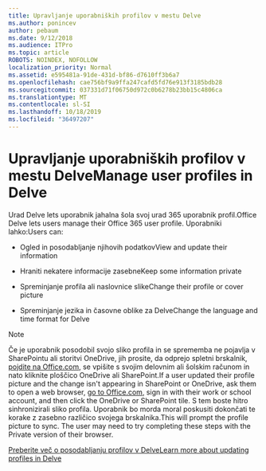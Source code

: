 ```yaml
---
title: Upravljanje uporabniških profilov v mestu Delve
ms.author: ponincev
author: pebaum
ms.date: 9/12/2018
ms.audience: ITPro
ms.topic: article
ROBOTS: NOINDEX, NOFOLLOW
localization_priority: Normal
ms.assetid: e595481a-91de-431d-bf86-d7610ff3b6a7
ms.openlocfilehash: cae756bf9a9ffa247cafd5fd76e913f3185bdb28
ms.sourcegitcommit: 037331d71f06750d972c0b6278b23bb15c4806ca
ms.translationtype: MT
ms.contentlocale: sl-SI
ms.lasthandoff: 10/18/2019
ms.locfileid: "36497207"
---
```

# <a name="manage-user-profiles-in-delve"></a><span data-ttu-id="5e270-102">Upravljanje uporabniških profilov v mestu Delve</span><span class="sxs-lookup"><span data-stu-id="5e270-102">Manage user profiles in Delve</span></span>

<span data-ttu-id="5e270-103">Urad Delve lets uporabnik jahalna šola svoj urad 365 uporabnik profil.</span><span class="sxs-lookup"><span data-stu-id="5e270-103">Office Delve lets users manage their Office 365 user profile.</span></span> <span data-ttu-id="5e270-104">Uporabniki lahko:</span><span class="sxs-lookup"><span data-stu-id="5e270-104">Users can:</span></span>
  
- <span data-ttu-id="5e270-105">Ogled in posodabljanje njihovih podatkov</span><span class="sxs-lookup"><span data-stu-id="5e270-105">View and update their information</span></span>
    
- <span data-ttu-id="5e270-106">Hraniti nekatere informacije zasebne</span><span class="sxs-lookup"><span data-stu-id="5e270-106">Keep some information private</span></span>
    
- <span data-ttu-id="5e270-107">Spreminjanje profila ali naslovnice slike</span><span class="sxs-lookup"><span data-stu-id="5e270-107">Change their profile or cover picture</span></span>
    
- <span data-ttu-id="5e270-108">Spreminjanje jezika in časovne oblike za Delve</span><span class="sxs-lookup"><span data-stu-id="5e270-108">Change the language and time format for Delve</span></span>
    
> [!NOTE]
> <span data-ttu-id="5e270-109">Če je uporabnik posodobil svojo sliko profila in se sprememba ne pojavlja v SharePointu ali storitvi OneDrive, jih prosite, da odprejo spletni brskalnik, [pojdite na Office.com](https://www.office.com), se vpišite s svojim delovnim ali šolskim računom in nato kliknite ploščico OneDrive ali SharePoint.</span><span class="sxs-lookup"><span data-stu-id="5e270-109">If a user updated their profile picture and the change isn't appearing in SharePoint or OneDrive, ask them to open a web browser, [go to Office.com](https://www.office.com), sign in with their work or school account, and then click the OneDrive or SharePoint tile.</span></span> <span data-ttu-id="5e270-110">S tem boste hitro sinhronizirali sliko profila. Uporabnik bo morda moral poskusiti dokončati te korake z zasebno različico svojega brskalnika.</span><span class="sxs-lookup"><span data-stu-id="5e270-110">This will prompt the profile picture to sync. The user may need to try completing these steps with the Private version of their browser.</span></span> 
  
[<span data-ttu-id="5e270-111">Preberite več o posodabljanju profilov v Delve</span><span class="sxs-lookup"><span data-stu-id="5e270-111">Learn more about updating profiles in Delve</span></span>](https://go.microsoft.com/fwlink/?linkid=735070)
  

